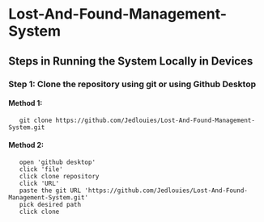# Lost-And-Found-Management-System

## Steps in Running the System Locally in Devices
### Step 1: Clone the repository using git or using Github Desktop
#### Method 1:
       git clone https://github.com/Jedlouies/Lost-And-Found-Management-System.git
#### Method 2: 
       open 'github desktop'
       click 'file'
       click clone repository
       click 'URL'
       paste the git URL 'https://github.com/Jedlouies/Lost-And-Found-Management-System.git'
       pick desired path
       click clone
       

